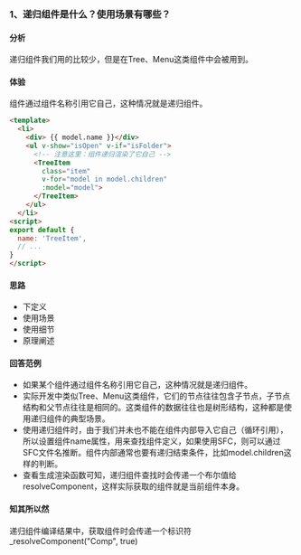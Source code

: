 ### 1、递归组件是什么？使用场景有哪些？

#### 分析
递归组件我们用的比较少，但是在Tree、Menu这类组件中会被用到。

#### 体验
组件通过组件名称引用它自己，这种情况就是递归组件。
```html
<template>
  <li>
    <div> {{ model.name }}</div>
    <ul v-show="isOpen" v-if="isFolder">
      <!-- 注意这里：组件递归渲染了它自己 -->
      <TreeItem
        class="item"
        v-for="model in model.children"
        :model="model">
      </TreeItem>
    </ul>
  </li>
<script>
export default {
  name: 'TreeItem',
  // ...
}
</script>
```


#### 思路
- 下定义
- 使用场景
- 使用细节
- 原理阐述


#### 回答范例
- 如果某个组件通过组件名称引用它自己，这种情况就是递归组件。
- 实际开发中类似Tree、Menu这类组件，它们的节点往往包含子节点，子节点结构和父节点往往是相同的。这类组件的数据往往也是树形结构，这种都是使用递归组件的典型场景。
- 使用递归组件时，由于我们并未也不能在组件内部导入它自己（循环引用），所以设置组件name属性，用来查找组件定义，如果使用SFC，则可以通过SFC文件名推断。组件内部通常也要有递归结束条件，比如model.children这样的判断。
- 查看生成渲染函数可知，递归组件查找时会传递一个布尔值给resolveComponent，这样实际获取的组件就是当前组件本身。

#### 知其所以然
递归组件编译结果中，获取组件时会传递一个标识符 _resolveComponent("Comp", true)


